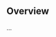 <!-- Note: Please must use one of our issue templates to file an issue! 🛑 -->
<!-- 👉 https://github.com/JoshuaKGoldberg/eslint-plugin-package-json/issues/new/choose 👈 -->
<!-- **Issues that should have been filed with a template will be closed without action, and we will ask you to use a template.** -->

<!-- This blank issue template is only for issues that don't fit any of the templates. -->

## Overview

...
